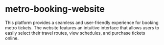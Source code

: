 # metro-booking-website
 This platform provides a seamless and user-friendly experience for booking metro tickets. The website features an intuitive interface that allows users to easily select their travel routes, view schedules, and purchase tickets online.
